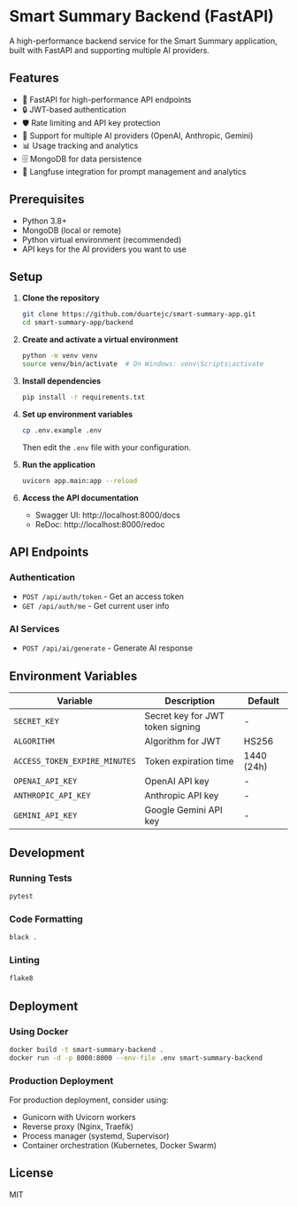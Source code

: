 # Smart Summary Backend (FastAPI)

A high-performance backend service for the Smart Summary application, built with FastAPI and supporting multiple AI providers.

## Features

- 🚀 FastAPI for high-performance API endpoints
- 🔒 JWT-based authentication
- 🛡️ Rate limiting and API key protection
- 🤖 Support for multiple AI providers (OpenAI, Anthropic, Gemini)
- 📊 Usage tracking and analytics
- 🗄️ MongoDB for data persistence
- 📝 Langfuse integration for prompt management and analytics

## Prerequisites

- Python 3.8+
- MongoDB (local or remote)
- Python virtual environment (recommended)
- API keys for the AI providers you want to use

## Setup

1. **Clone the repository**
   ```bash
   git clone https://github.com/duartejc/smart-summary-app.git
   cd smart-summary-app/backend
   ```

2. **Create and activate a virtual environment**
   ```bash
   python -m venv venv
   source venv/bin/activate  # On Windows: venv\Scripts\activate
   ```

3. **Install dependencies**
   ```bash
   pip install -r requirements.txt
   ```

4. **Set up environment variables**
   ```bash
   cp .env.example .env
   ```
   Then edit the `.env` file with your configuration.

5. **Run the application**
   ```bash
   uvicorn app.main:app --reload
   ```

6. **Access the API documentation**
   - Swagger UI: http://localhost:8000/docs
   - ReDoc: http://localhost:8000/redoc

## API Endpoints

### Authentication

- `POST /api/auth/token` - Get an access token
- `GET /api/auth/me` - Get current user info

### AI Services

- `POST /api/ai/generate` - Generate AI response

## Environment Variables

| Variable | Description | Default |
|----------|-------------|---------|
| `SECRET_KEY` | Secret key for JWT token signing | - |
| `ALGORITHM` | Algorithm for JWT | HS256 |
| `ACCESS_TOKEN_EXPIRE_MINUTES` | Token expiration time | 1440 (24h) |
| `OPENAI_API_KEY` | OpenAI API key | - |
| `ANTHROPIC_API_KEY` | Anthropic API key | - |
| `GEMINI_API_KEY` | Google Gemini API key | - |

## Development

### Running Tests

```bash
pytest
```

### Code Formatting

```bash
black .
```

### Linting

```bash
flake8
```

## Deployment

### Using Docker

```bash
docker build -t smart-summary-backend .
docker run -d -p 8000:8000 --env-file .env smart-summary-backend
```

### Production Deployment

For production deployment, consider using:

- Gunicorn with Uvicorn workers
- Reverse proxy (Nginx, Traefik)
- Process manager (systemd, Supervisor)
- Container orchestration (Kubernetes, Docker Swarm)

## License

MIT